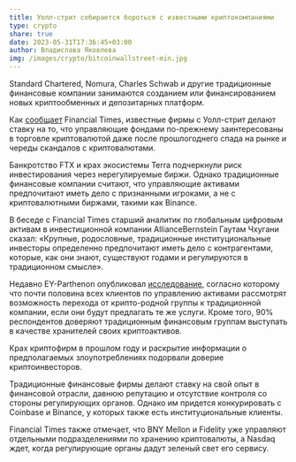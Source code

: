 ```yaml
---
title: Уолл-стрит собирается бороться с известными криптокомпаниями
type: crypto
share: true
date: 2023-05-31T17:36:45+03:00
author: Владислава Яковлева
img: /images/crypto/bitcoinwallstreet-min.jpg
---
```

Standard Chartered, Nomura, Charles Schwab и другие традиционные финансовые компании занимаются созданием или финансированием новых криптообменных и депозитарных платформ.

Как [сообщает](https://www.ft.com/content/870bef48-9bec-4408-8601-d97c5603a76b) Financial Times, известные фирмы с Уолл-стрит делают ставку на то, что управляющие фондами по-прежнему заинтересованы в торговле криптовалютой даже после прошлогоднего спада на рынке и череды скандалов с криптовалютами.

Банкротство FTX и крах экосистемы Terra подчеркнули риск инвестирования через нерегулируемые биржи. Однако традиционные финансовые компании считают, что управляющие активами предпочитают иметь дело с признанными игроками, а не с криптовалютными биржами, такими как Binance.

В беседе с Financial Times старший аналитик по глобальным цифровым активам в инвестиционной компании AllianceBernstein Гаутам Чхугани сказал: «Крупные, родословные, традиционные институциональные инвесторы определенно предпочитают иметь дело с контрагентами, которые, как они знают, существуют годами и регулируются в традиционном смысле».

Недавно EY-Parthenon опубликовал [исследование](https://www.ey.com/en_gl/wealth-asset-management/where-can-wealth-managers-find-opportunity-when-assets-are-in-flux), согласно которому что почти половина всех клиентов по управлению активами рассмотрят возможность перехода от крипто-родной группы к традиционной компании, если они будут предлагать те же услуги. Кроме того, 90% респондентов доверяют традиционным финансовым группам выступать в качестве хранителей своих криптоактивов.

Крах криптофирм в прошлом году и раскрытие информации о предполагаемых злоупотреблениях подорвали доверие криптоинвесторов.

Традиционные финансовые фирмы делают ставку на свой опыт в финансовой отрасли, давнюю репутацию и отсутствие контроля со стороны регулирующих органов. Однако им придется конкурировать с Coinbase и Binance, у которых также есть институциональные клиенты.

Financial Times также отмечает, что BNY Mellon и Fidelity уже управляют отдельными подразделениями по хранению криптовалюты, а Nasdaq ждет, когда регулирующие органы дадут зеленый свет его сервису.